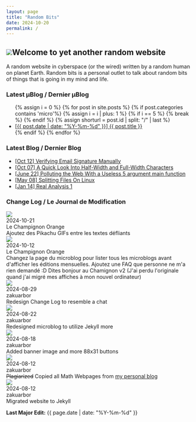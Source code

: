 ```yaml
---
layout: page
title: "Random Bits"
date: 2024-10-20
permalink: /
---
```

<!--<h2><img src = "{{site.baseurl}}/assets/gifs/pikachu-wave.gif" style = "float:left; margin-right: 1em;">Welcome to yet another random website</h2>-->
<h2 id = "page-title"><img id = "pikachu-title" src = "{{site.baseurl}}/assets/gifs/pikachu-wave.gif">Welcome to yet another random website</h2>
A random website in cyberspace (or the wired) written by a random human on planet Earth. 
Random bits is a personal outlet to talk about random bits of things that is going in my mind and life.

### Latest µBlog / Dernier µBlog
<ul>
{% assign i = 0 %}
{% for post in site.posts %}
    {% if post.categories contains 'micro'%}
        {% assign i = i | plus: 1 %}
        {% if i == 5 %}
            {% break %}
        {% endif %}
        {% assign shorturl = post.id | split: "/" | last %}
        <li><a href = '..{{ post.url }}'>[{{ post.date | date: "%Y-%m-%d" }}] {{ post.title }}</a></li>
    {% endif %}
{% endfor %}
</ul>

### Latest Blog / Dernier Blog
* [[Oct 12] Verifying Email Signature Manually](https://zakuarbor.github.io/blog/signature-verification/)
* [[Oct 07] A Quick Look Into Half-Width and Full-Width Characters](https://zakuarbor.github.io/blog/halfwidth-fullwidth-encoding/)
* [[June 22] Polluting the Web With a Useless 5 argument main function](https://zakuarbor.github.io/blog/useless-main/)
* [[May 08] Splitting Files On Linux](https://zakuarbor.github.io/blog/split-files/)
* [[Jan 14] Real Analysis 1](https://zakuarbor.github.io/blog/math3001/)

### Change Log / Le Journal de Modification

<div class = "update-chat">
<div class = "msg">
    <img class = "pfp" src = "{{ site.baseurl }}/assets/images/site/mushroom.png">
    <div class = "text">
        <div class = "date">2024-10-21</div>
        <div class = "name">Le Champignon Orange</div>
        <div class = "body">Ajoutez des Pikachu GIFs entre les textes défliants</div>
    </div>
</div>

<div class = "msg">
    <img class = "pfp" src = "{{ site.baseurl }}/assets/images/site/mushroom.png">
    <div class = "text">
        <div class = "date">2024-10-12</div>
        <div class = "name">Le Champignon Orange</div>
        <div class = "body">Changez la page du microblog pour lister tous les microblogs avant d'afficher les éditions mensuelles. Ajoutez une FAQ que personne ne m'a rien demandé :D Dites bonjour au Chamignon v2 (J'ai perdu l'originale quand j'ai migré mes affiches à mon nouvel ordinateur)</div>
    </div>
</div>
<div class = "msg">
    <img class = "pfp" src = "{{ site.baseurl }}/assets/images/pikachu_pfp.png">
    <div class = "text">
    <div class = "date">2024-08-29</div>
    <div class = "name">zakuarbor</div>
    <div class = "body">Redesign Change Log to resemble a chat</div>
    </div>
</div>

<div class = "msg">
    <img class = "pfp" src = "{{ site.baseurl }}/assets/images/pikachu_pfp.png">
    <div class = "text">
    <div class = "date">2024-08-22</div>
    <div class = "name">zakuarbor</div>
    <div class = "body">Redesigned microblog to utilize Jekyll more</div>
    </div>
</div>

<div class = "msg">
    <img class = "pfp" src = "{{ site.baseurl }}/assets/images/pikachu_pfp.png">
    <div class = "text">
    <div class = "date">2024-08-18</div>
    <div class = "name">zakuarbor</div>
    <div class = "body">Added banner image and more 88x31 buttons</div>
    </div>
</div>

<div class = "msg">
    <img class = "pfp" src = "{{ site.baseurl }}/assets/images/pikachu_pfp.png">
    <div class = "text">
    <div class = "date">2024-08-12</div>
    <div class = "name">zakuarbor</div>
    <div class = "body"><s>Plagiarized</s> Copied all Math Webpages from <a href = "https://zakuarbor.github.io/blog/">my personal blog</a></div>
    </div>
</div>
<div class = "msg">
    <img class = "pfp" src = "{{ site.baseurl }}/assets/images/pikachu_pfp.png">
    <div class = "text">
    <div class = "date">2024-08-12</div>
    <div class = "name">zakuarbor</div>
    <div class = "body">Migrated website to Jekyll</div>
    </div>
</div>
</div>

<b>Last Major Edit:</b> {{ page.date | date: "%Y-%m-%d" }}
